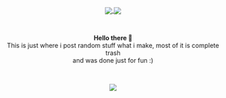 <p align="center" style="font-weight: 600px">
    <a href="https://github.com/lewis-hanson">
        <img align="center" src="https://github-readme-stats.vercel.app/api?username=lewis-hanson&theme=synthwave&show_icons=true" />
        <img align="center" src="https://github-readme-stats.vercel.app/api/top-langs/?username=lewis-hanson&theme=synthwave&show_icons=true" />
    </a>
</p><br>


<p align="center">
    <strong>Hello there 👋</strong>
    <br>
    This is just where i post random stuff what i make, most of it is complete trash<br>
    and was done just for fun :)<br>
</p>
<br>

<p align="center">
   <img src="https://media.discordapp.net/attachments/895604205417553941/895961470091821096/sim1111.png?width=600&height=226" /> 
</p>



